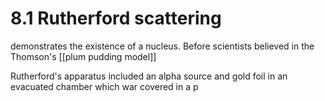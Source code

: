 # 8.1 Rutherford scattering

demonstrates the existence of a nucleus. Before scientists believed in the Thomson's [[plum pudding model]]

Rutherford's apparatus included an alpha source and gold foil in an evacuated chamber which war covered in a p
